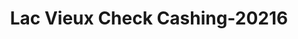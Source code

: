 ---
f_zip-code: 49969
f_state-code: MI
title: Lac Vieux Check Cashing-20216
f_phone: 906-358-3059
f_city-only: Watersmeet
f_address: N5384 Us45 Watersmeet
f_location-unique-id: '20216'
slug: lac-vieux-check-cashing-20216
updated-on: '2024-05-30T13:46:58.046Z'
created-on: '2024-05-30T13:36:59.803Z'
published-on: '2024-05-30T13:54:32.469Z'
f_city-state: cms/city/watersmeet-mi.md
f_company: cms/company/lac-vieux-check-cashing.md
f_state: cms/state/michigan.md
layout: '[payday-loan].html'
tags: payday-loan
---